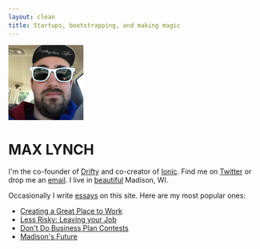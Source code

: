 ```yaml
---
layout: clean
title: Startups, bootstrapping, and making magic
---
```



<img src="images/me2.jpg" alt="Me" id="me">

# MAX LYNCH

I'm the co-founder of [Drifty](http://drifty.com/) and co-creator of [Ionic](http://ionicframework.com/). Find me on [Twitter](http://twitter.com/) or drop me an [email](mailto:max@drifty.com). I live in [beautiful](http://farm9.staticflickr.com/8293/7561011804_edef96ec64_b.jpg) Madison, WI.

Occasionally I write [essays](/blog) on this site. Here are my most popular ones:
<nav id="most-popular">
  <ul>
    <li><a href="/blog/hiring">Creating a Great Place to Work</a></li>
    <li><a href="/blog/less-risky">Less Risky: Leaving your Job</a></li>
    <li><a href="/blog/business-plan-contests">Don't Do Business Plan Contests</a></li>
    <li><a href="/blog/madison">Madison's Future</a></li>
  </ul>
</nav>
